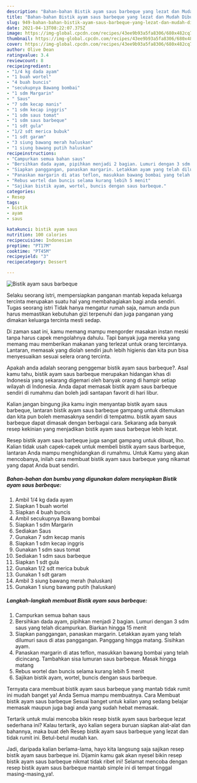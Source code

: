 ```yaml
---
description: "Bahan-bahan Bistik ayam saus barbeque yang lezat dan Mudah Dibuat"
title: "Bahan-bahan Bistik ayam saus barbeque yang lezat dan Mudah Dibuat"
slug: 949-bahan-bahan-bistik-ayam-saus-barbeque-yang-lezat-dan-mudah-dibuat
date: 2021-04-13T08:22:07.375Z
image: https://img-global.cpcdn.com/recipes/43ee9b93a5fa8306/680x482cq70/bistik-ayam-saus-barbeque-foto-resep-utama.jpg
thumbnail: https://img-global.cpcdn.com/recipes/43ee9b93a5fa8306/680x482cq70/bistik-ayam-saus-barbeque-foto-resep-utama.jpg
cover: https://img-global.cpcdn.com/recipes/43ee9b93a5fa8306/680x482cq70/bistik-ayam-saus-barbeque-foto-resep-utama.jpg
author: Olive Dean
ratingvalue: 3.4
reviewcount: 8
recipeingredient:
- "1/4 kg dada ayam"
- "1 buah wortel"
- "4 buah buncis"
- "secukupnya Bawang bombai"
- "1 sdm Margarin"
- " Saus"
- "7 sdm kecap manis"
- "1 sdm kecap inggris"
- "1 sdm saus tomat"
- "1 sdm saus barbeque"
- "1 sdt gula"
- "1/2 sdt merica bubuk"
- "1 sdt garam"
- "3 siung bawang merah haluskan"
- "1 siung bawang putih haluskan"
recipeinstructions:
- "Campurkan semua bahan saus"
- "Bersihkan dada ayam, pipihkan menjadi 2 bagian. Lumuri dengan 3 sdm saus yang telah dicampurkan. Biarkan hingga 15 menit"
- "Siapkan panggangan, panaskan margarin. Letakkan ayam yang telah dilumuri saus di atas panggangan. Panggang hingga matang. Sisihkan ayam."
- "Panaskan margarin di atas teflon, masukkan bawang bombai yang telah dicincang. Tambahkan sisa lumuran saus barbeque. Masak hingga matang"
- "Rebus wortel dan buncis selama kurang lebih 5 menit"
- "Sajikan bistik ayam, wortel, buncis dengan saus barbeque."
categories:
- Resep
tags:
- bistik
- ayam
- saus

katakunci: bistik ayam saus 
nutrition: 100 calories
recipecuisine: Indonesian
preptime: "PT17M"
cooktime: "PT45M"
recipeyield: "3"
recipecategory: Dessert

---
```



![Bistik ayam saus barbeque](https://img-global.cpcdn.com/recipes/43ee9b93a5fa8306/680x482cq70/bistik-ayam-saus-barbeque-foto-resep-utama.jpg)

Selaku seorang istri, mempersiapkan panganan mantab kepada keluarga tercinta merupakan suatu hal yang membahagiakan bagi anda sendiri. Tugas seorang istri Tidak hanya mengatur rumah saja, namun anda pun harus memastikan kebutuhan gizi terpenuhi dan juga panganan yang dimakan keluarga tercinta mesti sedap.

Di zaman  saat ini, kamu memang mampu mengorder masakan instan meski tanpa harus capek mengolahnya dahulu. Tapi banyak juga mereka yang memang mau memberikan makanan yang terlezat untuk orang tercintanya. Lantaran, memasak yang diolah sendiri jauh lebih higienis dan kita pun bisa menyesuaikan sesuai selera orang tercinta. 



Apakah anda adalah seorang penggemar bistik ayam saus barbeque?. Asal kamu tahu, bistik ayam saus barbeque merupakan hidangan khas di Indonesia yang sekarang digemari oleh banyak orang di hampir setiap wilayah di Indonesia. Anda dapat memasak bistik ayam saus barbeque sendiri di rumahmu dan boleh jadi santapan favorit di hari libur.

Kalian jangan bingung jika kamu ingin menyantap bistik ayam saus barbeque, lantaran bistik ayam saus barbeque gampang untuk ditemukan dan kita pun boleh memasaknya sendiri di tempatmu. bistik ayam saus barbeque dapat dimasak dengan berbagai cara. Sekarang ada banyak resep kekinian yang menjadikan bistik ayam saus barbeque lebih lezat.

Resep bistik ayam saus barbeque juga sangat gampang untuk dibuat, lho. Kalian tidak usah capek-capek untuk membeli bistik ayam saus barbeque, lantaran Anda mampu menghidangkan di rumahmu. Untuk Kamu yang akan mencobanya, inilah cara membuat bistik ayam saus barbeque yang nikamat yang dapat Anda buat sendiri.

<!--inarticleads1-->

##### Bahan-bahan dan bumbu yang digunakan dalam menyiapkan Bistik ayam saus barbeque:

1. Ambil 1/4 kg dada ayam
1. Siapkan 1 buah wortel
1. Siapkan 4 buah buncis
1. Ambil secukupnya Bawang bombai
1. Siapkan 1 sdm Margarin
1. Sediakan  Saus
1. Gunakan 7 sdm kecap manis
1. Siapkan 1 sdm kecap inggris
1. Gunakan 1 sdm saus tomat
1. Sediakan 1 sdm saus barbeque
1. Siapkan 1 sdt gula
1. Gunakan 1/2 sdt merica bubuk
1. Gunakan 1 sdt garam
1. Ambil 3 siung bawang merah (haluskan)
1. Gunakan 1 siung bawang putih (haluskan)




<!--inarticleads2-->

##### Langkah-langkah membuat Bistik ayam saus barbeque:

1. Campurkan semua bahan saus
1. Bersihkan dada ayam, pipihkan menjadi 2 bagian. Lumuri dengan 3 sdm saus yang telah dicampurkan. Biarkan hingga 15 menit
1. Siapkan panggangan, panaskan margarin. Letakkan ayam yang telah dilumuri saus di atas panggangan. Panggang hingga matang. Sisihkan ayam.
1. Panaskan margarin di atas teflon, masukkan bawang bombai yang telah dicincang. Tambahkan sisa lumuran saus barbeque. Masak hingga matang
1. Rebus wortel dan buncis selama kurang lebih 5 menit
1. Sajikan bistik ayam, wortel, buncis dengan saus barbeque.




Ternyata cara membuat bistik ayam saus barbeque yang mantab tidak rumit ini mudah banget ya! Anda Semua mampu membuatnya. Cara Membuat bistik ayam saus barbeque Sesuai banget untuk kalian yang sedang belajar memasak maupun juga bagi anda yang sudah hebat memasak.

Tertarik untuk mulai mencoba bikin resep bistik ayam saus barbeque lezat sederhana ini? Kalau tertarik, ayo kalian segera buruan siapkan alat-alat dan bahannya, maka buat deh Resep bistik ayam saus barbeque yang lezat dan tidak rumit ini. Betul-betul mudah kan. 

Jadi, daripada kalian berlama-lama, hayo kita langsung saja sajikan resep bistik ayam saus barbeque ini. Dijamin kamu gak akan nyesel bikin resep bistik ayam saus barbeque nikmat tidak ribet ini! Selamat mencoba dengan resep bistik ayam saus barbeque mantab simple ini di tempat tinggal masing-masing,ya!.


